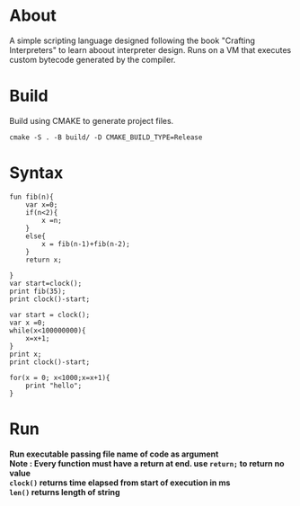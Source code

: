 # About

A simple scripting language designed following the book "Crafting Interpreters" to learn aboout interpreter design. Runs on a VM that executes custom bytecode generated by the compiler.

# Build

Build using CMAKE to generate project files.

```
cmake -S . -B build/ -D CMAKE_BUILD_TYPE=Release
```

# Syntax

```
fun fib(n){
    var x=0;
    if(n<2){
        x =n;
    }
    else{
        x = fib(n-1)+fib(n-2);
    }
    return x;

}
var start=clock();
print fib(35);
print clock()-start;
```

```
var start = clock();
var x =0;
while(x<100000000){
    x=x+1;
}
print x;
print clock()-start;
```

```
for(x = 0; x<1000;x=x+1){
    print "hello";
}
```

# Run

<b>Run executable passing file name of code as argument</b> <br>
<b> Note : Every function must have a return at end.
use
`return;` to return no value <br>
`clock()` returns time elapsed from start of execution in ms <br>
`len()` returns length of string
